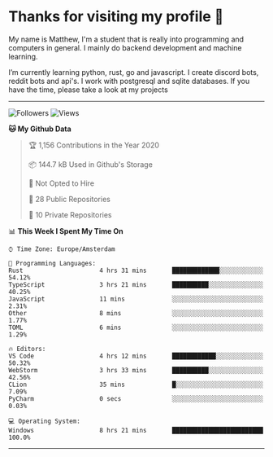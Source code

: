 # Thanks for visiting my profile 👋
My name is Matthew, I'm a student that is really into programming and computers in general. I mainly do backend development and machine learning.

I’m currently learning python, rust, go and javascript. I create discord bots, reddit bots and api's. I work with postgresql and sqlite databases. If you have the time, please take a look at my projects

---
![Followers](https://img.shields.io/github/followers/DankDumpster?style=social)
![Views](https://komarev.com/ghpvc/?username=DankDumpster&style=flat-square&color=green)
<!--START_SECTION:waka-->
**🐱 My Github Data** 

> 🏆 1,156 Contributions in the Year 2020
 > 
> 📦 144.7 kB Used in Github's Storage 
 > 
> 🚫 Not Opted to Hire
 > 
> 📜 28 Public Repositories
 > 
> 🔑 10 Private Repositories 

📊 **This Week I Spent My Time On** 

```text
⌚︎ Time Zone: Europe/Amsterdam

💬 Programming Languages: 
Rust                     4 hrs 31 mins       █████████████░░░░░░░░░░░░   54.12% 
TypeScript               3 hrs 21 mins       ██████████░░░░░░░░░░░░░░░   40.25% 
JavaScript               11 mins             ░░░░░░░░░░░░░░░░░░░░░░░░░   2.31% 
Other                    8 mins              ░░░░░░░░░░░░░░░░░░░░░░░░░   1.77% 
TOML                     6 mins              ░░░░░░░░░░░░░░░░░░░░░░░░░   1.29%

🔥 Editors: 
VS Code                  4 hrs 12 mins       ████████████░░░░░░░░░░░░░   50.32% 
WebStorm                 3 hrs 33 mins       ██████████░░░░░░░░░░░░░░░   42.56% 
CLion                    35 mins             █░░░░░░░░░░░░░░░░░░░░░░░░   7.09% 
PyCharm                  0 secs              ░░░░░░░░░░░░░░░░░░░░░░░░░   0.03%

💻 Operating System: 
Windows                  8 hrs 21 mins       █████████████████████████   100.0%

```


<!--END_SECTION:waka-->
-------
